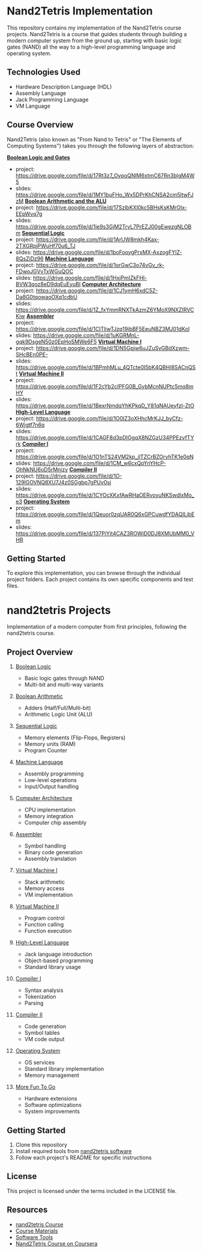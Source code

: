 # Nand2Tetris Implementation

This repository contains my implementation of the Nand2Tetris course projects. Nand2Tetris is a course that guides students through building a modern computer system from the ground up, starting with basic logic gates (NAND) all the way to a high-level programming language and operating system.


## Technologies Used

- Hardware Description Language (HDL)
- Assembly Language
- Jack Programming Language
- VM Language


## Course Overview

Nand2Tetris (also known as "From Nand to Tetris" or "The Elements of Computing Systems") takes you through the following layers of abstraction:

**[Boolean Logic and Gates](pplx://action/followup)**
   - project: https://drive.google.com/file/d/17Rt3z7_OvpoQNlM6xtmC67Rn3blgM4W5
   - slides: https://drive.google.com/file/d/1MY1buFHo_Wx5DPrKhCNSA2cm5ltwFJzM
**[Boolean Arithmetic and the ALU](pplx://action/followup)**
   - project: https://drive.google.com/file/d/17SzlbKXl0kc5BHsKsKMrOlx-EEpWvq7g
   - slides: https://drive.google.com/file/d/1ie9s3GjM2TrvL7PrEZJ00gEwezgNLOBm 
**[Sequential Logic](pplx://action/followup)**
   - project: https://drive.google.com/file/d/1ArUW8mkh4Kax-2TXGRpjPWuHf70u6_TJ
   - slides: https://drive.google.com/file/d/1boFooygPrxMX-AxzogFYIZ-8QsZiDz96
**[Machine Language](pplx://action/followup)**
   - project: https://drive.google.com/file/d/1orGwC3o74vGv_rk-FDwoJGVvTxWGuQOC
   - slides: https://drive.google.com/file/d/1HxjPmIZkFHl-BVW3qoz8eD9dqEuEyuBI
**[Computer Architecture](pplx://action/followup)**
   - project: https://drive.google.com/file/d/1CJ1ymH6xdC5Z-Da8G0tqowaoOXq1cdbU
   - slides: https://drive.google.com/file/d/1Z_fxYmmRNXTkAzmZ6YMoX9NXZIRVCKiw
**[Assembler](pplx://action/followup)**
   - project: https://drive.google.com/file/d/1CITliwTJzq19ibBF5EeuNBZ3MJ01dKoI
   - slides: https://drive.google.com/file/d/1uKGRMnL-gqk9DsgeN50z0EpHoSMWe6F5 
**[Virtual Machine I](pplx://action/followup)**
   - project: https://drive.google.com/file/d/1DN5Gpjw6uJZuSvGBdXzwm-SHcBEn0PE-
   - slides: https://drive.google.com/file/d/1BPmhMLu_4QTcte0I5bK4QBHI8SACnQSt
**[Virtual Machine II](pplx://action/followup)**
   - project: https://drive.google.com/file/d/1F2cYb2cIPFG0B_GybMcnNUPtc5mq8mHY
   - slides: https://drive.google.com/file/d/1BexrNmdqYhKPkqD_Y81qNAUeyfzl-ZtO
**[High-Level Language](pplx://action/followup)**
   - project: https://drive.google.com/file/d/1O0lZ3oXHhcMrKJJ_byCfz-6Wjgtf7n6q
   - slides: https://drive.google.com/file/d/1CAGF8d3pDIOgqX8NZGzU34PPEzvfTYrk 
**[Compiler I](pplx://action/followup)**
   - project: https://drive.google.com/file/d/1O1nTS24VM2kp_ilTZCrBZOryhTK1e0qN
   - slides: https://drive.google.com/file/d/1CM_w6cxQpYnYHcP-OhNkNU6oD5rMnjzv 
**[Compiler II](pplx://action/followup)**
   - project: https://drive.google.com/file/d/1O-129lGOVNQ8XU7J4z0SGgbp7gPUv0sj
   - slides: https://drive.google.com/file/d/1CYOcXKxfAwRHaOERvoyuNKSwdlxMo_e3 
**[Operating System](pplx://action/followup)**
   - project: https://drive.google.com/file/d/1Qeuor0zqUAR0Q6xGPCuwdfYDAQILjbEm
   - slides: https://drive.google.com/file/d/137PiYjt4CAZ3ROWiD0DJ8XMUbMM0_VHR 


## Getting Started

To explore this implementation, you can browse through the individual project folders. Each project contains its own specific components and test files.



# nand2tetris Projects

Implementation of a modern computer from first principles, following the nand2tetris course.

## Project Overview

1. [Boolean Logic](projects/1/README.md)
   - Basic logic gates through NAND
   - Multi-bit and multi-way variants

2. [Boolean Arithmetic](projects/2/README.md)
   - Adders (Half/Full/Multi-bit)
   - Arithmetic Logic Unit (ALU)

3. [Sequential Logic](projects/3/README.md)
   - Memory elements (Flip-Flops, Registers)
   - Memory units (RAM)
   - Program Counter

4. [Machine Language](projects/4/README.md)
   - Assembly programming
   - Low-level operations
   - Input/Output handling

5. [Computer Architecture](projects/5/README.md)
   - CPU implementation
   - Memory integration
   - Computer chip assembly

6. [Assembler](projects/6/README.md)
   - Symbol handling
   - Binary code generation
   - Assembly translation

7. [Virtual Machine I](projects/7/README.md)
   - Stack arithmetic
   - Memory access
   - VM implementation

8. [Virtual Machine II](projects/8/README.md)
   - Program control
   - Function calling
   - Function execution

9. [High-Level Language](projects/9/README.md)
   - Jack language introduction
   - Object-based programming
   - Standard library usage

10. [Compiler I](projects/10/README.md)
    - Syntax analysis
    - Tokenization
    - Parsing

11. [Compiler II](projects/11/README.md)
    - Code generation
    - Symbol tables
    - VM code output

12. [Operating System](projects/12/README.md)
    - OS services
    - Standard library implementation
    - Memory management

13. [More Fun To Go](projects/13/README.md)
    - Hardware extensions
    - Software optimizations
    - System improvements

## Getting Started
1. Clone this repository
2. Install required tools from [nand2tetris software](https://www.nand2tetris.org/software)
3. Follow each project's README for specific instructions

## License

This project is licensed under the terms included in the LICENSE file.

## Resources
- [nand2tetris Course](https://www.nand2tetris.org)
- [Course Materials](https://www.nand2tetris.org/course)
- [Software Tools](https://www.nand2tetris.org/software)
- [Nand2Tetris Course on Coursera](https://www.coursera.org/learn/build-a-computer)
